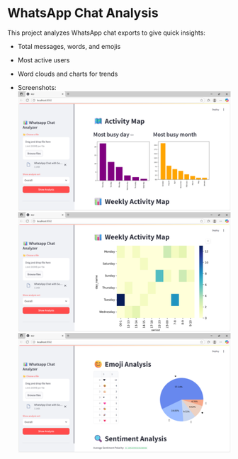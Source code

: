 # WhatsApp Chat Analysis

This project analyzes WhatsApp chat exports to give quick insights:
- Total messages, words, and emojis
- Most active users
- Word clouds and charts for trends

- Screenshots:
![Screenshot 1](screenshots/screen1.png)
![Screenshot 2](screenshots/screen2.png)
![Screenshot 3](screenshots/screen3.png)
